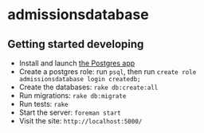 # admissionsdatabase

## Getting started developing

  * Install and launch [the Postgres app](http://postgresapp.com)
  * Create a postgres role: run `psql`, then run `create role admissionsdatabase login createdb;`
  * Create the databases: `rake db:create:all`
  * Run migrations: `rake db:migrate`
  * Run tests: `rake`
  * Start the server: `foreman start`
  * Visit the site: `http://localhost:5000/`


##
